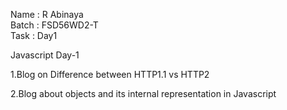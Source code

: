 Name : R Abinaya   
Batch : FSD56WD2-T   
Task : Day1  


Javascript Day-1

1.Blog on Difference between HTTP1.1 vs HTTP2

2.Blog about objects and its internal representation in Javascript
